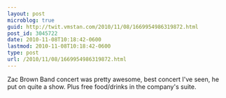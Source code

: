 ```yaml
---
layout: post
microblog: true
guid: http://twit.vmstan.com/2010/11/08/1669954986319872.html
post_id: 3045722
date: 2010-11-08T10:18:42-0600
lastmod: 2010-11-08T10:18:42-0600
type: post
url: /2010/11/08/1669954986319872.html
---
```

Zac Brown Band concert was pretty awesome, best concert I've seen, he put on quite a show. Plus free food/drinks in the company's suite.
